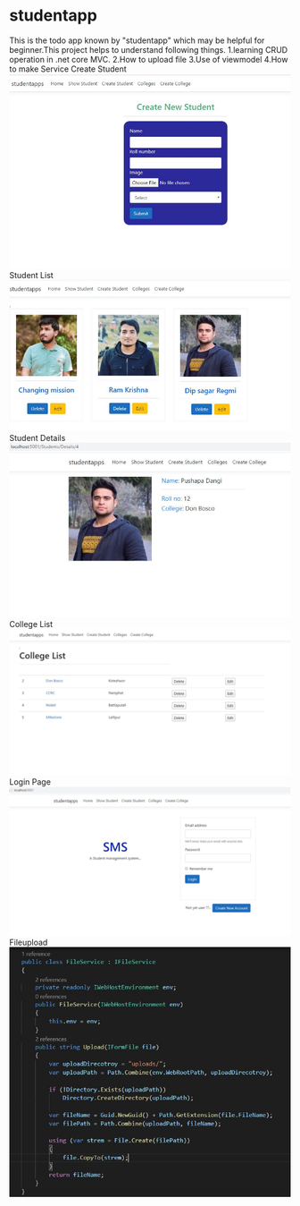 # studentapp
This is the todo app known by "studentapp" which may be helpful for beginner.This project helps to understand following things.
1.learning CRUD operation in .net core MVC.
2.How to upload file
3.Use of viewmodel
4.How to make Service
              Create Student 
![createstudent](https://github.com/Sagardip/studentapp/blob/master/srcimg/createstudent.JPG)
              Student List
![studentlist](https://github.com/Sagardip/studentapp/blob/master/srcimg/studentlist.JPG)
                Student Details
![studentdetails](https://github.com/Sagardip/studentapp/blob/master/srcimg/newdetails.JPG)
              College List
![collegelist](https://github.com/Sagardip/studentapp/blob/master/srcimg/college%20list.JPG)
              Login Page 
![login](https://github.com/Sagardip/studentapp/blob/master/srcimg/login.JPG)
     Fileupload
![fileuploadcode .net](https://github.com/Sagardip/studentapp/blob/master/srcimg/fileupload.JPG
)
